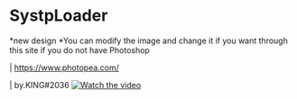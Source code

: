# SystpLoader
*new design 
*You can modify the image and change it if you want through this site if you do not have Photoshop


| https://www.photopea.com/

| by.KING#2036
[![Watch the video](https://streamable.com/8f3rhj)](https://streamable.com/8f3rhj)
